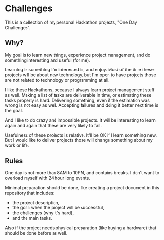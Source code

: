 # Challenges

This is a collection of my personal Hackathon projects, "One Day Challenges".

## Why?

My goal is to learn new things, experience project management, and do something interesting and useful (for me).

Learning is something I'm interested in, and enjoy. Most of the time these projects will be about new technology,
but I'm open to have projects those are not related to technology or programming at all.

I like these Hackathons, because I always learn project management stuff as well. Making a list of tasks are
deliverable in time, or estimating these tasks properly is hard. Delivering something, even if the estimation was
wrong is not easy as well. Accepting failures and doing it better next time is the goal.

And I like to do crazy and impossible projects. It will be interesting to learn again and again that these are
very likely to fail.

Usefulness of these projects is relative. It'll be OK if I learn something new. But I would like to deliver projects
those will change something about my work or life.

## Rules

One day is not more than 8AM to 10PM, and contains breaks. I don't want to overload myself with 24 hour long events.

Minimal preparation should be done, like creating a project document in this repository that includes:

- the project description,
- the goal: when the project will be successful,
- the challenges (why it's hard),
- and the main tasks.

Also if the project needs physical preparation (like buying a hardware) that should be done before as well.
